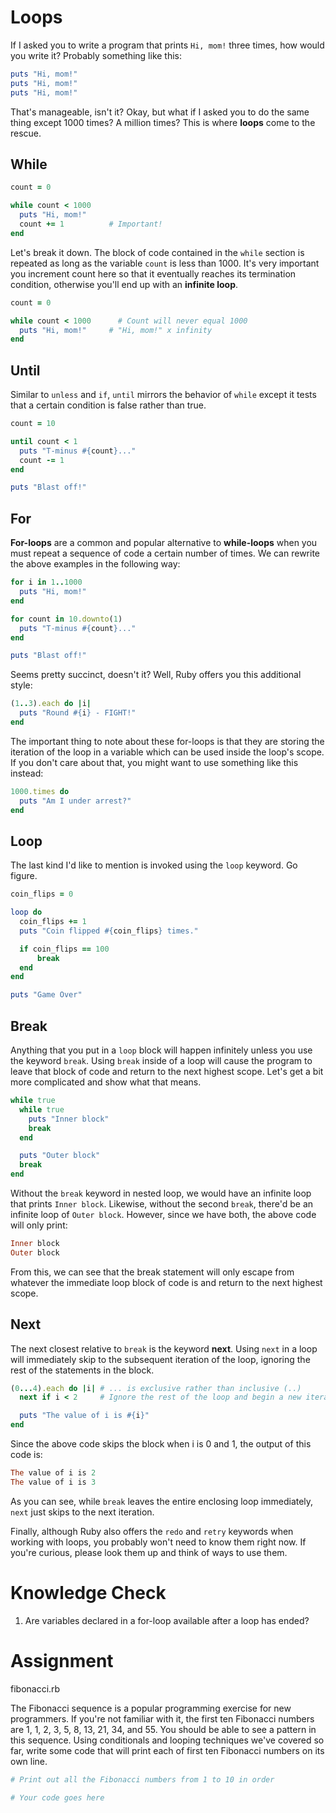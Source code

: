 # Loops

If I asked you to write a program that prints ```Hi, mom!``` three times, how would you write it?  Probably something like this:

```ruby
puts "Hi, mom!"
puts "Hi, mom!"
puts "Hi, mom!"
```

That's manageable, isn't it? Okay, but what if I asked you to do the same thing except 1000 times? A million times? This is where **loops** come to the rescue.

## While

```ruby
count = 0

while count < 1000
  puts "Hi, mom!"
  count += 1          # Important!
end
```

Let's break it down. The block of code contained in the ```while``` section is repeated as long as the variable ```count``` is less than 1000. It's very important you increment count here so that it eventually reaches its termination condition, otherwise you'll end up with an **infinite loop**. 

```ruby
count = 0

while count < 1000      # Count will never equal 1000
  puts "Hi, mom!"     # "Hi, mom!" x infinity
end
```

## Until

Similar to ```unless``` and ```if```, ```until``` mirrors the behavior of ```while``` except it tests that a certain condition is false rather than true.

```ruby
count = 10

until count < 1
  puts "T-minus #{count}..."
  count -= 1
end

puts "Blast off!"
```

## For

**For-loops** are a common and popular alternative to **while-loops** when you must repeat a sequence of code a certain number of times. We can rewrite the above examples in the following way:

```ruby
for i in 1..1000
  puts "Hi, mom!"
end
```

```ruby
for count in 10.downto(1)
  puts "T-minus #{count}..."
end

puts "Blast off!" 
```

Seems pretty succinct, doesn't it? Well, Ruby offers you this additional style:

```ruby
(1..3).each do |i|
  puts "Round #{i} - FIGHT!" 
end
```

The important thing to note about these for-loops is that they are storing the iteration of the loop in a variable which can be used inside the loop's scope. If you don't care about that, you might want to use something like this instead:

```ruby
1000.times do
  puts "Am I under arrest?"
end
```

## Loop

The last kind I'd like to mention is invoked using the ```loop``` keyword. Go figure.

```ruby
coin_flips = 0

loop do
  coin_flips += 1
  puts "Coin flipped #{coin_flips} times."

  if coin_flips == 100
      break
  end
end

puts "Game Over"
```

## Break

Anything that you put in a ```loop``` block will happen infinitely unless you use the keyword ```break```. Using ```break``` inside of a loop will cause the program to leave that block of code and return to the next highest scope. Let's get a bit more complicated and show what that means.

```ruby
while true
  while true
    puts "Inner block"
    break
  end

  puts "Outer block"
  break
end
```

Without the ```break``` keyword in nested loop, we would have an infinite loop that prints ```Inner block```. Likewise, without the second ```break```, there'd be an infinite loop of ```Outer block```. However, since we have both, the above code will only print:

```ruby
Inner block
Outer block
```

From this, we can see that the break statement will only escape from whatever the immediate loop block of code is and return to the next highest scope.

## Next

The next closest relative to ```break``` is the keyword **next**. Using ```next``` in a loop will immediately skip to the subsequent iteration of the loop, ignoring the rest of the statements in the block.

```ruby
(0...4).each do |i| # ... is exclusive rather than inclusive (..)
  next if i < 2     # Ignore the rest of the loop and begin a new iteration

  puts "The value of i is #{i}"
end
```

Since the above code skips the block when i is 0 and 1, the output of this code is:

```ruby
The value of i is 2
The value of i is 3
```

As you can see, while ```break``` leaves the entire enclosing loop immediately, ```next``` just skips to the next iteration.

Finally, although Ruby also offers the ```redo``` and ```retry``` keywords when working with loops, you probably won't need to know them right now. If you're curious, please look them up and think of ways to use them.

# Knowledge Check

1. Are variables declared in a for-loop available after a loop has ended?

# Assignment
fibonacci.rb

The Fibonacci sequence is a popular programming exercise for new programmers. If you're not familiar with it, the first ten Fibonacci numbers are 1, 1, 2, 3, 5, 8, 13, 21, 34, and 55. You should be able to see a pattern in this sequence. Using conditionals and looping techniques we've covered so far, write some code that will print each of first ten Fibonacci numbers on its own line.

```ruby
# Print out all the Fibonacci numbers from 1 to 10 in order

# Your code goes here

```
